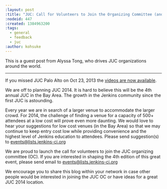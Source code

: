 ```yaml
---
:layout: post
:title: "JUC: Call for Volunteers to Join the Organizing Committee (and Venues!)"
:nodeid: 447
:created: 1384963200
:tags:
  - general
  - feedback
  - juc
:author: kohsuke
---
```


This is a guest post from Alyssa Tong, who drives JUC organizations around the world.

<hr>

If you missed JUC Palo Alto on Oct 23, 2013 the [videos are now available](http://www.cloudbees.com/jenkins/juc2013/juc2013-palo-alto-abstracts.cb).

We are off to planning JUC 2014. It is hard to believe this will be the 4th annual JUC in the Bay Area. The growth in the Jenkins community since the first JUC is astounding.

Every year we are in search of a larger venue to accommodate the larger crowd. For 2014, the challenge of finding a venue for a capacity of 500+ attendees at a low cost will prove even more daunting. We would love to hear your suggestions for low cost venues (in the Bay Area) so that we may continue to keep entry cost low while providing convenience and the highest level of Jenkins education to attendees. Please send suggestion(s) to [events@lists.jenkins-ci.org](mailto:events@lists.jenkins-ci.org)

We are proud to launch the call for volunteers to join the JUC organizing committee (OC). If you are interested in shaping the 4th edition of this great event, please send email to [events@lists.jenkins-ci.org](mailto:events@lists.jenkins-ci.org)

We encourage you to share this blog within your network in case other people
would be interested in joining the JUC OC or have ideas for a great JUC 2014 location.
